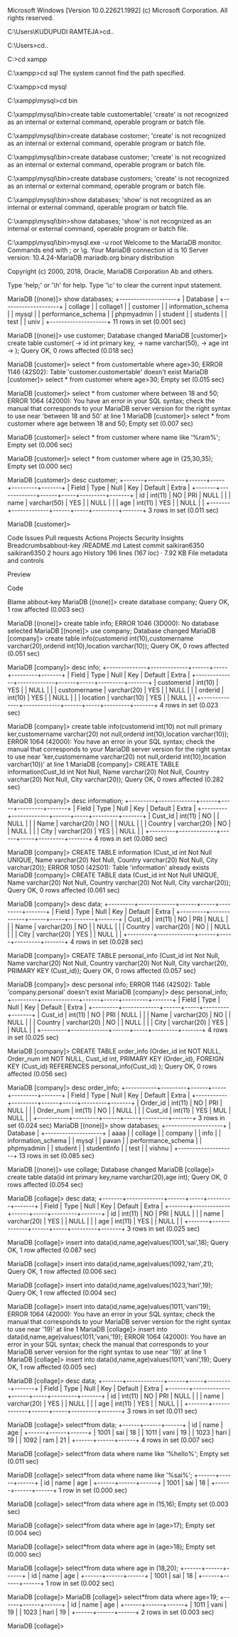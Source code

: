 Microsoft Windows [Version 10.0.22621.1992]
(c) Microsoft Corporation. All rights reserved.

C:\Users\KUDUPUDI RAMTEJA>cd..

C:\Users>cd..

C:\>cd xampp

C:\xampp>cd sql
The system cannot find the path specified.

C:\xampp>cd mysql

C:\xampp\mysql>cd bin

C:\xampp\mysql\bin>create table customertable(
'create' is not recognized as an internal or external command,
operable program or batch file.

C:\xampp\mysql\bin>create database costomer;
'create' is not recognized as an internal or external command,
operable program or batch file.

C:\xampp\mysql\bin>create database customer;
'create' is not recognized as an internal or external command,
operable program or batch file.

C:\xampp\mysql\bin>create database customers;
'create' is not recognized as an internal or external command,
operable program or batch file.

C:\xampp\mysql\bin>show databases;
'show' is not recognized as an internal or external command,
operable program or batch file.

C:\xampp\mysql\bin>show databases;
'show' is not recognized as an internal or external command,
operable program or batch file.

C:\xampp\mysql\bin>mysql.exe -u root
Welcome to the MariaDB monitor.  Commands end with ; or \g.
Your MariaDB connection id is 10
Server version: 10.4.24-MariaDB mariadb.org binary distribution

Copyright (c) 2000, 2018, Oracle, MariaDB Corporation Ab and others.

Type 'help;' or '\h' for help. Type '\c' to clear the current input statement.

MariaDB [(none)]> show databases;
+--------------------+
| Database           |
+--------------------+
| collage            |
| collage1           |
| customer           |
| information_schema |
| mysql              |
| performance_schema |
| phpmyadmin         |
| student            |
| students           |
| test               |
| univ               |
+--------------------+
11 rows in set (0.001 sec)

MariaDB [(none)]> use customer;
Database changed
MariaDB [customer]> create table customer(
    -> id int primary key,
    -> name varchar(50),
    -> age int
    -> );
Query OK, 0 rows affected (0.018 sec)

MariaDB [customer]> select * from customertable where age>30;
ERROR 1146 (42S02): Table 'customer.customertable' doesn't exist
MariaDB [customer]> select * from customer where age>30;
Empty set (0.015 sec)

MariaDB [customer]> select * from customer where between 18 and 50;
ERROR 1064 (42000): You have an error in your SQL syntax; check the manual that corresponds to your MariaDB server version for the right syntax to use near 'between 18 and 50' at line 1
MariaDB [customer]> select * from customer where age between 18 and 50;
Empty set (0.007 sec)

MariaDB [customer]> select * from customer where name like '%ram%';
Empty set (0.006 sec)

MariaDB [customer]> select * from customer where age in (25,30,35);
Empty set (0.000 sec)

MariaDB [customer]> desc customer;
+-------+-------------+------+-----+---------+-------+
| Field | Type        | Null | Key | Default | Extra |
+-------+-------------+------+-----+---------+-------+
| id    | int(11)     | NO   | PRI | NULL    |       |
| name  | varchar(50) | YES  |     | NULL    |       |
| age   | int(11)     | YES  |     | NULL    |       |
+-------+-------------+------+-----+---------+-------+
3 rows in set (0.011 sec)

MariaDB [customer]>






Code
Issues
Pull requests
Actions
Projects
Security
Insights
Breadcrumbsabbout-key
/README.md
Latest commit
saikiran6350
saikiran6350
2 hours ago
History
196 lines (167 loc) · 7.92 KB
File metadata and controls

Preview

Code

Blame
abbout-key
MariaDB [(none)]> create database company; Query OK, 1 row affected (0.003 sec)

MariaDB [(none)]> create table info; ERROR 1046 (3D000): No database selected MariaDB [(none)]> use company; Database changed MariaDB [company]> create table info(customerid int(10),customername varchar(20),orderid int(10),location varchar(10)); Query OK, 0 rows affected (0.051 sec)

MariaDB [company]> desc info; +--------------+-------------+------+-----+---------+-------+ | Field | Type | Null | Key | Default | Extra | +--------------+-------------+------+-----+---------+-------+ | customerid | int(10) | YES | | NULL | | | customername | varchar(20) | YES | | NULL | | | orderid | int(10) | YES | | NULL | | | location | varchar(10) | YES | | NULL | | +--------------+-------------+------+-----+---------+-------+ 4 rows in set (0.023 sec)

MariaDB [company]> create table info(customerid int(10) not null primary ker,customername varchar(20) not null,orderid int(10),location varchar(10)); ERROR 1064 (42000): You have an error in your SQL syntax; check the manual that corresponds to your MariaDB server version for the right syntax to use near 'ker,customername varchar(20) not null,orderid int(10),location varchar(10))' at line 1 MariaDB [company]> CREATE TABLE information(Cust_Id int Not Null, Name varchar(20) Not Null, Country varchar(20) Not Null, City varchar(20)); Query OK, 0 rows affected (0.282 sec)

MariaDB [company]> desc information; +---------+-------------+------+-----+---------+-------+ | Field | Type | Null | Key | Default | Extra | +---------+-------------+------+-----+---------+-------+ | Cust_Id | int(11) | NO | | NULL | | | Name | varchar(20) | NO | | NULL | | | Country | varchar(20) | NO | | NULL | | | City | varchar(20) | YES | | NULL | | +---------+-------------+------+-----+---------+-------+ 4 rows in set (0.080 sec)

MariaDB [company]> CREATE TABLE information (Cust_id int Not Null UNIQUE, Name varchar(20) Not Null, Country varchar(20) Not Null, City varchar(20)); ERROR 1050 (42S01): Table 'information' already exists MariaDB [company]> CREATE TABLE data (Cust_id int Not Null UNIQUE, Name varchar(20) Not Null, Country varchar(20) Not Null, City varchar(20)); Query OK, 0 rows affected (0.061 sec)

MariaDB [company]> desc data; +---------+-------------+------+-----+---------+-------+ | Field | Type | Null | Key | Default | Extra | +---------+-------------+------+-----+---------+-------+ | Cust_id | int(11) | NO | PRI | NULL | | | Name | varchar(20) | NO | | NULL | | | Country | varchar(20) | NO | | NULL | | | City | varchar(20) | YES | | NULL | | +---------+-------------+------+-----+---------+-------+ 4 rows in set (0.028 sec)

MariaDB [company]> CREATE TABLE personal_info (Cust_id int Not Null, Name varchar(20) Not Null, Country varchar(20) Not Null, City varchar(20), PRIMARY KEY (Cust_id)); Query OK, 0 rows affected (0.057 sec)

MariaDB [company]> desc personal info; ERROR 1146 (42S02): Table 'company.personal' doesn't exist MariaDB [company]> desc personal_info; +---------+-------------+------+-----+---------+-------+ | Field | Type | Null | Key | Default | Extra | +---------+-------------+------+-----+---------+-------+ | Cust_id | int(11) | NO | PRI | NULL | | | Name | varchar(20) | NO | | NULL | | | Country | varchar(20) | NO | | NULL | | | City | varchar(20) | YES | | NULL | | +---------+-------------+------+-----+---------+-------+ 4 rows in set (0.025 sec)

MariaDB [company]> CREATE TABLE order_info (Order_id int NOT NULL, Order_num int NOT NULL, Cust_id int, PRIMARY KEY (Order_id), FOREIGN KEY (Cust_id) REFERENCES personal_info(Cust_id) ); Query OK, 0 rows affected (0.056 sec)

MariaDB [company]> desc order_info; +-----------+---------+------+-----+---------+-------+ | Field | Type | Null | Key | Default | Extra | +-----------+---------+------+-----+---------+-------+ | Order_id | int(11) | NO | PRI | NULL | | | Order_num | int(11) | NO | | NULL | | | Cust_id | int(11) | YES | MUL | NULL | | +-----------+---------+------+-----+---------+-------+ 3 rows in set (0.024 sec) MariaDB [(none)]> show databases; +--------------------+ | Database | +--------------------+ | aaaa | | collage | | company | | info | | information_schema | | mysql | | pavan | | performance_schema | | phpmyadmin | | student | | studentinfo | | test | | vishnu | +--------------------+ 13 rows in set (0.085 sec)

MariaDB [(none)]> use collage; Database changed MariaDB [collage]> create table data(id int primary key,name varchar(20),age int); Query OK, 0 rows affected (0.054 sec)

MariaDB [collage]> desc data; +-------+-------------+------+-----+---------+-------+ | Field | Type | Null | Key | Default | Extra | +-------+-------------+------+-----+---------+-------+ | id | int(11) | NO | PRI | NULL | | | name | varchar(20) | YES | | NULL | | | age | int(11) | YES | | NULL | | +-------+-------------+------+-----+---------+-------+ 3 rows in set (0.025 sec)

MariaDB [collage]> insert into data(id,name,age)values(1001,'sai',18); Query OK, 1 row affected (0.087 sec)

MariaDB [collage]> insert into data(id,name,age)values(1092,'ram',21); Query OK, 1 row affected (0.006 sec)

MariaDB [collage]> insert into data(id,name,age)values(1023,'hari',19); Query OK, 1 row affected (0.004 sec)

MariaDB [collage]> insert into data(id,name,age)values(1011,'vani'19); ERROR 1064 (42000): You have an error in your SQL syntax; check the manual that corresponds to your MariaDB server version for the right syntax to use near '19)' at line 1 MariaDB [collage]> insert into data(id,name,age)values(1011,'vani,'19); ERROR 1064 (42000): You have an error in your SQL syntax; check the manual that corresponds to your MariaDB server version for the right syntax to use near '19)' at line 1 MariaDB [collage]> insert into data(id,name,age)values(1011,'vani',19); Query OK, 1 row affected (0.005 sec)

MariaDB [collage]> desc data; +-------+-------------+------+-----+---------+-------+ | Field | Type | Null | Key | Default | Extra | +-------+-------------+------+-----+---------+-------+ | id | int(11) | NO | PRI | NULL | | | name | varchar(20) | YES | | NULL | | | age | int(11) | YES | | NULL | | +-------+-------------+------+-----+---------+-------+ 3 rows in set (0.011 sec)

MariaDB [collage]> select*from data; +------+------+------+ | id | name | age | +------+------+------+ | 1001 | sai | 18 | | 1011 | vani | 19 | | 1023 | hari | 19 | | 1092 | ram | 21 | +------+------+------+ 4 rows in set (0.007 sec)

MariaDB [collage]> select*from data where name like '%hello%'; Empty set (0.011 sec)

MariaDB [collage]> select*from data where name like '%sai%'; +------+------+------+ | id | name | age | +------+------+------+ | 1001 | sai | 18 | +------+------+------+ 1 row in set (0.000 sec)

MariaDB [collage]> select*from data where age in (15,16); Empty set (0.003 sec)

MariaDB [collage]> select*from data where age in (age>17); Empty set (0.004 sec)

MariaDB [collage]> select*from data where age in (age>18); Empty set (0.000 sec)

MariaDB [collage]> select*from data where age in (18,20); +------+------+------+ | id | name | age | +------+------+------+ | 1001 | sai | 18 | +------+------+------+ 1 row in set (0.002 sec)

MariaDB [collage]> MariaDB [collage]> select*from data where age=19; +------+------+------+ | id | name | age | +------+------+------+ | 1011 | vani | 19 | | 1023 | hari | 19 | +------+------+------+ 2 rows in set (0.003 sec)

MariaDB [collage]>

